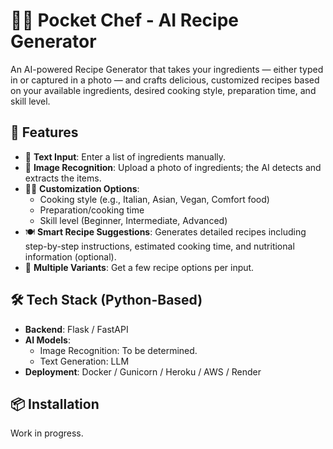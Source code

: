 # 🧠🍳 Pocket Chef - AI Recipe Generator

An AI-powered Recipe Generator that takes your ingredients — either typed in or captured in a photo — and crafts delicious, customized recipes based on your available ingredients, desired cooking style, preparation time, and skill level.

## 🚀 Features

- 📝 **Text Input**: Enter a list of ingredients manually.
- 📸 **Image Recognition**: Upload a photo of ingredients; the AI detects and extracts the items.
- 👨‍🍳 **Customization Options**:
  - Cooking style (e.g., Italian, Asian, Vegan, Comfort food)
  - Preparation/cooking time
  - Skill level (Beginner, Intermediate, Advanced)
- 🍽️ **Smart Recipe Suggestions**: Generates detailed recipes including step-by-step instructions, estimated cooking time, and nutritional information (optional).
- 🔁 **Multiple Variants**: Get a few recipe options per input.

## 🛠️ Tech Stack (Python-Based)

- **Backend**: Flask / FastAPI
- **AI Models**: 
  - Image Recognition: To be determined.
  - Text Generation: LLM
- **Deployment**: Docker / Gunicorn / Heroku / AWS / Render

## 📦 Installation
Work in progress.
